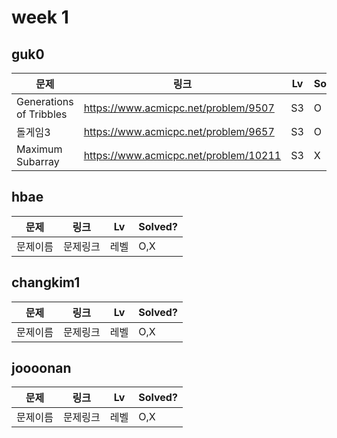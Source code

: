 # week 1

## guk0
| 문제 | 링크 | Lv  | Solved? |
| --- | --- | --- | --- |
| Generations of Tribbles | https://www.acmicpc.net/problem/9507 | S3 | O  |
| 돌게임3 | https://www.acmicpc.net/problem/9657 | S3 | O  |
| Maximum Subarray | https://www.acmicpc.net/problem/10211 | S3 | X  |


## hbae 
| 문제 | 링크 | Lv  | Solved? |
| --- | --- | --- | --- |
| 문제이름 | 문제링크 | 레벨 | O,X  |


## changkim1
| 문제 | 링크 | Lv  | Solved? |
| --- | --- | --- | --- |
| 문제이름 | 문제링크 | 레벨 | O,X  |


## joooonan
| 문제 | 링크 | Lv  | Solved? |
| --- | --- | --- | --- |
| 문제이름 | 문제링크 | 레벨 | O,X  |